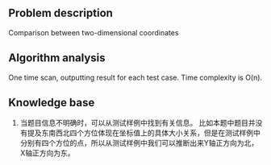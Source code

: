 ## Problem description

Comparison between two-dimensional coordinates

## Algorithm analysis

One time scan, outputting result for each test case. Time complexity is O(n).

## Knowledge base

1. 当题目信息不明确时，可以从测试样例中找到有关信息。
   比如本题中题目并没有提及东南西北四个方位体现在坐标值上的具体大小关系，但是在测试样例中分别有四个方位的点，所以从测试样例中我们可以推断出来Y轴正方向为北，X轴正方向为东。